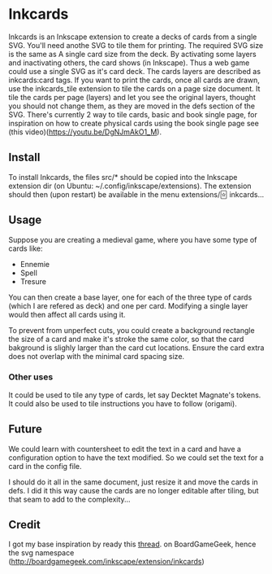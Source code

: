 # Inkcards

Inkcards is an Inkscape extension to create a decks of cards from a single SVG.
You'll need anothe SVG to tile them for printing. The required SVG size is the
same as A single card size from the deck. By activating some layers and
inactivating others, the card shows (in Inkscape). Thus a web game could use a
single SVG as it's card deck. The cards layers are described as inkcards:card
tags. If you want to print the cards, once all cards are drawn, use the
inkcards_tile extension to tile the cards on a page size document. It tile the
cards per page (layers) and let you see the original layers, thought you should
not change them, as they are moved in the defs section of the SVG. There's
currently 2 way to tile cards, basic and book single page, for inspiration on
how to create physical cards using the book single page see (this video)(https://youtu.be/DgNJmAkO1_M).

## Install

To install Inkcards, the files src/* should be copied into the Inkscape
extension dir (on Ubuntu: ~/.config/inkscape/extensions). The extension
should then (upon restart) be available in the menu
extensions/🃟 inkcards...

## Usage

Suppose you are creating a medieval game, where you have some type of cards
like:

- Ennemie
- Spell
- Tresure

You can then create a base layer, one for each of the three type of cards
(which I are refered as deck) and one per card. Modifying a single layer would
then affect all cards using it.

To prevent from unperfect cuts, you could create a background rectangle the
size of a card and make it's stroke the same color, so that the card bakground
is slighly larger than the card cut locations. Ensure the card extra does not
overlap with the minimal card spacing size.

### Other uses

It could be used to tile any type of cards, let say Decktet Magnate's tokens.
It could also be used to tile instructions you have to follow (origami).

## Future

We could learn with countersheet to edit the text in a card and have a
configuration option to have the text modified. So we could set the text for a
card in the config file.

I should do it all in the same document, just resize it and move the cards in
defs. I did it this way cause the cards are no longer editable after tiling,
but that seam to add to the complexity...

## Credit

I got my base inspiration by ready this [thread](https://boardgamegeek.com/thread/490643/making-cards-youll-never-use-your-old-method-again).
on BoardGameGeek, hence the svg namespace (http://boardgamegeek.com/inkscape/extension/inkcards)
